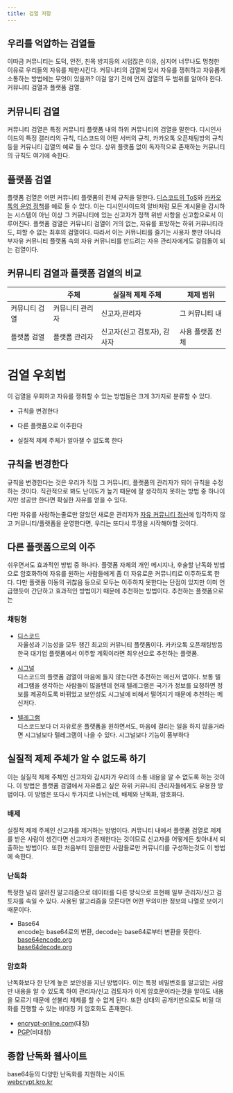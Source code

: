 ```yaml
---
title: 검열 저항
---
```

## 우리를 억압하는 검열들
이따금 커뮤니티는 도덕, 안전, 친목 방지등의 시덥잖은 이유, 심지어 너무나도 멍청한 이유로 우리들의 자유를 제한시킨다. 커뮤니티의 검열에 맞서 자유를 쟁취하고 자유롭게 소통하는 방법에는 무엇이 있을까? 이걸 알기 전에 먼저 검열의 두 범위를 알아야 한다. 커뮤니티 검열과 플랫폼 검열.

## 커뮤니티 검열

커뮤니티 검열은 특정 커뮤니티 플랫폼 내의 하위 커뮤니티의 검열을 말한다. 디시인사이드의 특정 갤러리의 규칙, 디스코드의 어떤 서버의 규칙, 카카오톡 오픈채팅방의 규칙 등을 커뮤니티 검열의 예로 들 수 있다. 상위 플랫폼 없이 독자적으로 존재하는 커뮤니티의 규칙도 여기에 속한다.

## 플랫폼 검열

플랫폼 검열은 어떤 커뮤니티 플랫폼의 전체 규칙을 말한다. [디스코드의 ToS](https://discord.com/terms)와 [카카오톡의 운영 정책](https://talksafety.kakao.com/policy)를 예로 들 수 있다. 이는 디시인사이드의 알바처럼 모든 게시물을 감시하는 시스템이 아닌 이상 그 커뮤니티에 있는 신고자가 정책 위반 사항을 신고함으로서 이루어진다. 플랫폼 검열은 커뮤니티 검열이 거의 없는, 자유를 표방하는 하위 커뮤니티라도, 피할 수 없는 최후의 검열이다. 따라서 이는 커뮤니티를 즐기는 사용자 뿐만 아니라 부자유 커뮤니티 플랫폼 속의 자유 커뮤니티를 만드려는 자유 관리자에게도 걸림돌이 되는 검열이다.

## 커뮤니티 검열과 플랫폼 검열의 비교

|  | 주체 | 실질적 제제 주체 | 제제 범위 |
| --- | --- | --- | --- |
| 커뮤니티 검열 | 커뮤니티 관리자 | 신고자,관리자 | 그 커뮤니티 내 |
| 플랫폼 검열 | 플랫폼 관리자 | 신고자(신고 검토자), 감사자 | 사용 플랫폼 전체 |

# 검열 우회법
이 검열을 우회하고 자유를 쟁취할 수 있는 방법들은 크게 3가지로 분류할 수 있다.  

- 규칙을 변경한다  

- 다른 플랫폼으로 이주한다  

- 실질적 제제 주체가 알아챌 수 없도록 한다

## 규칙을 변경한다
규칙을 변경한다는 것은 우리가 직접 그 커뮤니티, 플랫폼의 관리자가 되어 규칙을 수정하는 것이다. 직관적으로 봐도 난이도가 높기 때문에 잘 생각하지 못하는 방법 중 하나이지만 성공만 한다면 확실한 자유를 얻을 수 있다.

다만 자유를 사랑하는줄로만 알았던 새로운 관리자가 [자유 커뮤니티 정신](../spirit/index.md)에 입각하지 않고 커뮤니티/플랫폼을 운영한다면, 우리는 또다시 투쟁을 시작해야할 것이다.

## 다른 플랫폼으로의 이주
쉬우면서도 효과적인 방법 중 하나다. 플랫폼 자체의 개인 메시지나, 후술할 난독화 방법으로 암호화하여 자유를 원하는 사람들에게 좀 더 자유로운 커뮤니티로 이주하도록 한다. 다만 플랫폼 이동의 귀찮음 등으로 모두는 이주하지 못한다는 단점이 있지만 이미 언급했듯이 간단하고 효과적인 방법이기 때문에 추천하는 방법이다. 추천하는 플랫폼으로는

### 채팅형
- [디스코드](https://discord.com)  
자율성과 기능성을 모두 챙긴 최고의 커뮤니티 플랫폼이다. 카카오톡 오픈채팅방등 한국 대기업 플랫폼에서 이주할 계획이라면 최우선으로 추천하는 플랫폼.

- [시그널](https://signal.org)  
디스코드의 플랫폼 검열이 마음에 들지 않는다면 추천하는 메신저 앱이다. 보통 텔레그램을 생각하는 사람들이 많을텐데 현재 텔레그램은 국가가 정보를 요청하면 정보를 제공하도록 바뀌었고 보안성도 시그널에 비해서 떨어지기 때문에 추천하는 메신저다.

- [텔레그램](https://telegram.org)  
디스코드보다 더 자유로운 플랫폼을 원하면서도, 마음에 걸리는 일을 하지 않을거라면 시그널보다 텔레그램이 나을 수 있다. 시그널보다 기능이 풍부하다

## 실질적 제제 주체가 알 수 없도록 하기
이는 실질적 제제 주체인 신고자와 감시자가 우리의 소통 내용을 알 수 없도록 하는 것이다. 이 방법은 플랫폼 검열에서 자유롭고 싶은 하위 커뮤니티 관리자들에게도 유용한 방법이다. 이 방법은 또다시 두가지로 나뉘는데, 배제와 난독화, 암호화다.

### 배제  
실질적 제제 주체인 신고자를 제거하는 방법이다. 커뮤니티 내에서 플랫폼 검열로 제제를 받은 사람이 생긴다면 신고자가 존재한다는 것이므로 신고자를 어떻게든 찾아내서 퇴출하는 방법이다. 또한 처음부터 믿을만한 사람들로만 커뮤니티를 구성하는것도 이 방법에 속한다.

### 난독화  
특정한 널리 알려진 알고리즘으로 데이터를 다른 방식으로 표현해 일부 관리자/신고 검토자를 속일 수 있다. 사용된 알고리즘을 모른다면 어떤 무의미한 정보의 나열로 보이기 때문이다.

- Base64  
encode는 base64로의 변환, decode는 base64로부터 변환을 뜻한다.  
[base64encode.org](https://base64encode.org)  
[base64decode.org](https://base64decode.org)

### 암호화
난독화보다 한 단계 높은 보안성을 지닌 방법이다. 이는 특정 비밀번호를 알고있는 사람만 내용을 알 수 있도록 하여 관리자/신고 검토자가 이게 암호문이라는것을 알아도 내용을 모르기 때문에 섣불리 제제를 할 수 없게 된다. 또한 상대의 공개키만으로도 비밀 대화를 진행할 수 있는 비대칭 키 암호화도 존재한다.

- [encrypt-online.com](https://encrypt-online.com)(대칭)
- [PGP](pgp.md)(비대칭)

## 종합 난독화 웹사이트
base64등의 다양한 난독화를 지원하는 사이트    
[webcrypt.kro.kr](https://webcrypt.kro.kr)